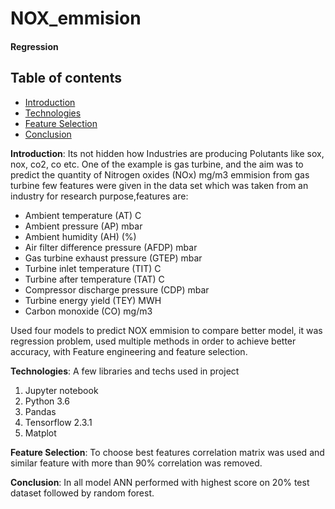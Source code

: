 # NOX_emmision
#### Regression 

## Table of contents
* [Introduction](#introduction)
* [Technologies](#technologies)
* [Feature Selection](#feature-selection)
* [Conclusion](#conclusion)

**Introduction**: Its not hidden how Industries are producing Polutants like sox, nox, co2, co etc. One of the example is gas turbine, and the aim was to predict the quantity of Nitrogen oxides (NOx) mg/m3 emmision from gas turbine few features were given in the data set which was taken from an industry for research purpose,features are:
* Ambient temperature (AT) C 
* Ambient pressure (AP) mbar 
* Ambient humidity (AH) (%) 
* Air filter difference pressure (AFDP) mbar 
* Gas turbine exhaust pressure (GTEP) mbar
* Turbine inlet temperature (TIT) C 
* Turbine after temperature (TAT) C
* Compressor discharge pressure (CDP) mbar 
* Turbine energy yield (TEY) MWH 
* Carbon monoxide (CO) mg/m3 

Used four models to predict NOX emmision to compare better model, it was regression problem, used multiple methods in order to achieve better accuracy, with Feature engineering and feature selection.

**Technologies**: A few libraries and techs used in project
1. Jupyter notebook
2. Python 3.6
3. Pandas
4. Tensorflow 2.3.1
5. Matplot

**Feature Selection**: To choose best features correlation matrix was used and similar feature with more than 90% correlation was removed.

**Conclusion**: In all model ANN performed with highest score on 20% test dataset followed by random forest.
